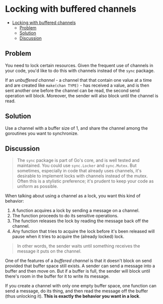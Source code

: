 # Locking with buffered channels

- [Locking with buffered channels](#locking-with-buffered-channels)
  - [Problem](#problem)
  - [Solution](#solution)
  - [Discussion](#discussion)

## Problem

You need to lock certain resources. Given the frequent use of channels in your code, you'd like to do this with channels instead of the `sync` package.

If an *unbuffered channel* - a channel that that contain one value at a time and are created like `make(chan TYPE)` - has received a value, and is then sent another one before the channel can be read, the second send operation will block. Moreover, the sender will also block until the channel is read.

## Solution

Use a channel with a buffer size of 1, and share the channel among the goroutines you want to synchronize. 

## Discussion

> The `sync` package is part of Go's core, and is well tested and maintained. You could use `sync.Locker` and `sync.Mutex`. But sometimes, especially in code that already uses channels, it's desirable to implement locks with channels instead of the mutex. Often this is a stylistic preference; it's prudent to keep your code as uniform as possible.

When talking about using a channel as a lock, you want this kind of behavior:

1. A function acquires a lock by sending a message on a channel.
2. The function proceeds to do its sensitive operations.
3. The function releases the lock by reading the message back off the channel.
4. Any function that tries to acquire the lock before it's been released will pause when it tries to acquire the (already locked) lock.

> In other words, the sender waits until something receives the message it puts on the channel.

One of the features of a *buffered channel* is that it doesn't block on send provided that buffer space still exists. A sender can send a message into a buffer and then move on. But if a buffer is full, the sender will block until there's room in the buffer for it to write its message.

If you create a channel with only one empty buffer space, one function can send a message, do its thing, and then read the message off the buffer (thus unlocking it). **This is exactly the behavior you want in a lock**.
